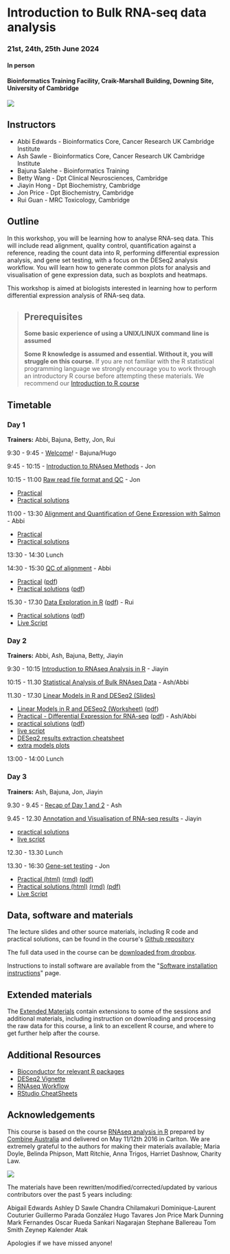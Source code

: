 # Introduction to Bulk RNA-seq data analysis
### 21st, 24th, 25th June 2024
#### In person
#### Bioinformatics Training Facility, Craik-Marshall Building, Downing Site, University of Cambridge

![](Bulk_RNAseq_Course_Base/images/CRUK_Cambridge_Major_Centre_logo.jpg)

## Instructors

* Abbi Edwards - Bioinformatics Core, Cancer Research UK Cambridge Institute
* Ash Sawle - Bioinformatics Core, Cancer Research UK Cambridge Institute
* Bajuna Salehe - Bioinformatics Training
* Betty Wang - Dpt Clinical Neurosciences, Cambridge
* Jiayin Hong - Dpt Biochemistry, Cambridge
* Jon Price - Dpt Biochemistry, Cambridge
* Rui Guan - MRC Toxicology, Cambridge


## Outline

In this workshop, you will be learning how to analyse RNA-seq data. This will
include read alignment, quality control, quantification against a reference,
reading the count data into R, performing differential expression analysis, and
gene set testing, with a focus on the DESeq2 analysis workflow. You will learn
how to generate common plots for analysis and visualisation of gene expression
data, such as boxplots and heatmaps.

This workshop is aimed at biologists interested in learning how to perform
differential expression analysis of RNA-seq data.

> ## Prerequisites
>
> __**Some basic experience of using a UNIX/LINUX command line is assumed**__
>
> __**Some R knowledge is assumed and essential. Without it, you will struggle on this course.**__
> If you are not familiar with the R statistical programming language we
> strongly encourage you to work through an introductory R course before
> attempting these materials.
> We recommend our [Introduction to R course](https://bioinformatics-core-shared-training.github.io/r-intro/)

## Timetable

### Day 1

**Trainers:** Abbi, Bajuna, Betty, Jon, Rui

9:30 - 9:45 - [Welcome](https://docs.google.com/presentation/d/13mwQfPCpYzj0iz5EyTQHXRd1KNwfds2ILdY8EiK2020/edit?usp=sharing)! - Bajuna/Hugo

9:45 - 10:15 - [Introduction to RNAseq Methods](Bulk_RNAseq_Course_Base/Markdowns/01_Introduction_to_RNAseq_Methods.html) - Jon

10:15 - 11:00 [Raw read file format and QC](Bulk_RNAseq_Course_Base/Markdowns/02_FastQC_introduction.html) - Jon

  - [Practical](Bulk_RNAseq_Course_Base/Markdowns/02_FastQC_practical.html)
  - [Practical solutions](Bulk_RNAseq_Course_Base/Markdowns/02_FastQC_practical.Solutions.html)

11:00 - 13:30 [Alignment and Quantification of Gene Expression with Salmon](Bulk_RNAseq_Course_Base/Markdowns/03_Quantification_with_Salmon_introduction.html) - Abbi

  - [Practical](Bulk_RNAseq_Course_Base/Markdowns/03_Quantification_with_Salmon_practical.html)  
  - [Practical solutions](Bulk_RNAseq_Course_Base/Markdowns/03_Quantification_with_Salmon_practical.Solutions.html) 

13:30 - 14:30 Lunch

14:30 - 15:30 [QC of alignment](Bulk_RNAseq_Course_Base/Markdowns/04_Quality_Control_introduction.html) - Abbi

  - [Practical](Bulk_RNAseq_Course_Base/Markdowns/04_Quality_Control_practical.html) ([pdf](Bulk_RNAseq_Course_Base/Markdowns/04_Quality_Control_practical.pdf))  
  - [Practical solutions](Bulk_RNAseq_Course_Base/Markdowns/04_Quality_COntrol_practical.Solutions.html) ([pdf](Bulk_RNAseq_Course_Base/Markdowns/04_Quality_Control_practical.Solutions.pdf))

15.30 - 17.30 [Data Exploration in R](Bulk_RNAseq_Course_Base/Markdowns/05_Data_Exploration.html) ([pdf](Bulk_RNAseq_Course_Base/Markdowns/05_Data_Exploration.pdf)) - Rui

  - [Practical solutions](Bulk_RNAseq_Course_Base/Markdowns/05_Data_Exploration.Solutions.html) ([pdf](Bulk_RNAseq_Course_Base/Markdowns/05_Data_Exploration.Solutions.pdf))
  - [Live Script](live_scripts/20240621_initial_exploration.R)


### Day 2

**Trainers:** Abbi, Ash, Bajuna, Betty, Jiayin

9:30 - 10:15  [Introduction to RNAseq Analysis in R](Bulk_RNAseq_Course_Base/Markdowns/06_Introduction_to_RNAseq_Analysis_in_R.html) - Jiayin

10:15 - 11.30 [Statistical Analysis of Bulk RNAseq Data](Bulk_RNAseq_Course_Base/additional_scripts_and_materials/RNA-seq_stats.pdf) - Ash/Abbi

11.30 - 17.30 [Linear Models in R and DESeq2 (Slides)](Bulk_RNAseq_Course_Base/additional_scripts_and_materials/Statistical_models_in_R_DESeq2.pdf)

  -  [Linear Models in R and DESeq2 (Worksheet)](Bulk_RNAseq_Course_Base/Markdowns/07_Linear_Models.html) ([pdf](Bulk_RNAseq_Course_Base/Markdowns/07_Linear_Models.pdf))  
  - [Practical - Differential Expression for RNA-seq](Bulk_RNAseq_Course_Base/Markdowns/08_DE_analysis_with_DESeq2.html) ([pdf](Bulk_RNAseq_Course_Base/Markdowns/08_DE_analysis_with_DESeq2.pdf)) - Ash/Abbi
  - [practical solutions](Bulk_RNAseq_Course_Base/Markdowns/08_DE_analysis_with_DESeq2.Solutions.html) ([pdf](Bulk_RNAseq_Course_Base/Markdowns/08_DE_analysis_with_DESeq2.Solutions.pdf))
  - [live script](live_scripts/DESeq2_script.R) 
  - [DESeq2 results extraction cheatsheet](Bulk_RNAseq_Course_Base/additional_scripts_and_materials/DESeq2_results_cheatsheet.pdf)
  - [extra models plots](Bulk_RNAseq_Course_Base/additional_scripts_and_materials/Expl_all.pdf)


13:00 - 14:00 Lunch


### Day 3

**Trainers:** Ash, Bajuna, Jon, Jiayin

9.30 - 9.45 - [Recap of Day 1 and 2](Bulk_RNAseq_Course_Base/additional_scripts_and_materials/Analysis_of_RNA-seq_data_day3recap.pdf) - Ash

9.45 - 12.30 [Annotation and Visualisation of RNA-seq results](Bulk_RNAseq_Course_Base/Markdowns/09_Annotation_and_Visualisation.html) - Jiayin
  - [practical solutions](Bulk_RNAseq_Course_Base/Markdowns/09_Annotation_and_Visualisation_Solutions.html)
  - [live script](live_scripts/visualisation.R)

12.30 - 13.30 Lunch

13.30 - 16:30  [Gene-set testing](Bulk_RNAseq_Course_Base/Markdowns/10_Gene_set_testing_introduction.html) - Jon
   - [Practical (html)](Bulk_RNAseq_Course_Base/Markdowns/10_Gene_set_testing.html) [(rmd)](Bulk_RNAseq_Course_Base/Markdowns/10_Gene_set_testing.Rmd) [(pdf)](Bulk_RNAseq_Course_Base/Markdowns/10_Gene_set_testing.pdf)
  - [Practical solutions (html)](Bulk_RNAseq_Course_Base/Markdowns/10_Gene_set_testing.Solutions.html) [(rmd)](Bulk_RNAseq_Course_Base/Markdowns/10_Gene_set_testing.Solutions.Rmd) [(pdf)](Bulk_RNAseq_Course_Base/Markdowns/10_Gene_set_testing.Solutions.pdf)
  - [Live Script](live_scripts/gene_set_testing.R)


## Data, software and materials

The lecture slides and other source materials, including R code and
practical solutions, can be found in the course's [Github
repository](https://github.com/bioinformatics-core-shared-training/Bulk_RNASeq_Course_March23)

The full data used in the course can be [downloaded from dropbox](https://www.dropbox.com/sh/sz44que2vha44xw/AABISE1DdBSS6s_zLoW1vuCGa?dl=0). 

Instructions to install software are available from the "[Software installation instructions](Bulk_RNAseq_Course_Base/Markdowns/setup.html)" page.

## Extended materials

The [Extended Materials](Extended_index.md) contain extensions to some of the
sessions and additional materials, including instruction on downloading and
processing the raw data for this course, a link to an excellent R course, and
where to get further help after the course.

## Additional Resources

* [Bioconductor for relevant R packages](https://bioconductor.org/)
* [DESeq2 Vignette](https://bioconductor.org/packages/release/bioc/vignettes/DESeq2/inst/doc/DESeq2.html)  
* [RNAseq Workflow](http://master.bioconductor.org/packages/release/workflows/vignettes/rnaseqGene/inst/doc/rnaseqGene.html)  
* [RStudio CheatSheets](https://rstudio.com/resources/cheatsheets/)

## Acknowledgements

This course is based on the course [RNAseq analysis in
R](http://combine-australia.github.io/2016-05-11-RNAseq/) prepared by [Combine
Australia](https://combine.org.au/) and delivered on May 11/12th 2016 in
Carlton. We are extremely grateful to the authors for making their materials
available; Maria Doyle, Belinda Phipson, Matt Ritchie, Anna Trigos, Harriet
Dashnow, Charity Law.

![](Bulk_RNAseq_Course_Base/images/combine_banner_small.png)

The materials have been rewritten/modified/corrected/updated by various
contributors over the past 5 years including:

Abigail Edwards
Ashley D Sawle
Chandra Chilamakuri
Dominique-Laurent Couturier
Guillermo Parada González
Hugo Tavares
Jon Price
Mark Dunning
Mark Fernandes
Oscar Rueda
Sankari Nagarajan
Stephane Ballereau
Tom Smith
Zeynep Kalender Atak

Apologies if we have missed anyone!
